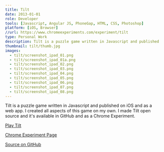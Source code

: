 ```yaml
---
title: Tilt
date: 2013-01-01
role: Developer
tools: [Javascript, Angular JS, PhoneGap, HTML, CSS, Photoshop]
platform: [iOS, Browser]
//url: https://www.chromeexperiments.com/experiment/tilt
type: Personal Work
description: Tilt is a puzzle game written in Javascript and published on iOS and as a web app. I created all aspects of this game on my own.
thumbnail: tilt/thumb.jpg
images:
  - tilt/screenshot_ipad_01.png
  - tilt/screenshot_ipad_01a.png
  - tilt/screenshot_ipad_02.png
  - tilt/screenshot_ipad_03.png
  - tilt/screenshot_ipad_04.png
  - tilt/screenshot_ipad_05.png
  - tilt/screenshot_ipad_06.png
  - tilt/screenshot_ipad_07.png
  - tilt/screenshot_ipad_08.png
---
```

Tilt is a puzzle game written in Javascript and published on iOS and as a web app. I created all aspects of this game on my own. I made Tilt open source and it's available in GitHub and as a Chrome Experiment.

[Play Tilt](http://andreashackel.de/tilt")

[Chrome Experiment Page](https://www.chromeexperiments.com/experiment/tilt)

[Source on GitHub](https://github.com/ahackel/tilt)
